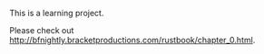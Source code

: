 This is a learning project.

Please check out http://bfnightly.bracketproductions.com/rustbook/chapter_0.html.
